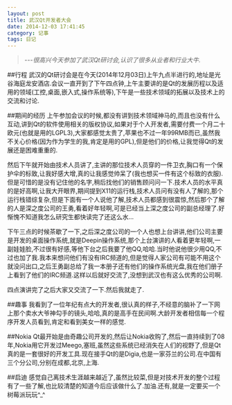 ```yaml
---
layout: post
title: 武汉Qt开发者大会
date: 2014-12-03 17:41:45
category: 记事
tags: 日记
---
```

>*---很高兴今天参加了武汉Qt研讨会,认识了很多从业者和行业大牛.*

##行程
武汉的Qt研讨会是在今天(2014年12月03日)上午九点半进行的,地址是光谷海庭龙安酒店.会议一直开到了下午四点钟,上午主要讲的是Qt的发展历程以及适用的领域(工控,桌面,嵌入式,操作系统等),下午是一些技术领域的拓展以及技术上的交流和讨论.

##期间的经历
上午参加会议的时候,都没有讲到技术领域神马的,而且也没有什么互动,讲到Qt的软件使用相关的版权协议,如果对于个人开发者,需要付费一个月二十欧元(也就是用的LGPL3),大家都感觉太贵了,苹果也不过一年99RMB而已,虽然我不关心价格(因为作为学生的我,肯定是用的GPL),但是他们的价格,让我觉得Qt的发展还是困难重重的.

然后下午就开始由技术人员讲了,主讲的那位技术人员穿的一件卫衣,胸口有一个保护伞的标致,让我好感大增,真的让我感觉帅呆了(我也想买一件有这个标致的衣服).但是可惜的是没有记住他的名字,稍后找他们的销售顾问问一下.技术人员的水平真的是好高啊,让我大开眼界,期间提到X11的运行栈,技术人员问有没有人了解的,那个运行栈错综复杂,但是下面有一个人说他了解,技术人员都感到很震惊,然后那个了解的人是深之度公司的王勇,看着好年轻啊,可是已经当上深之度公司的副总经理了.好惭愧不知道我怎么研究生都快读完了还这么水...

下午三点的时候茶歇了一下,之后深之度公司的一个人也想上台讲讲,他们公司主要是开发的桌面操作系统,就是Deepin操作系统,那个上台演讲的人看着更年轻啊,一副娃娃脸,不过很有好感,等他下台之后我要了他QQ,哈哈.当时他说他很少用QQ,不过也加了我.我本来想问他们有没有IRC频道的,但是觉得人家公司有可能不用这个就没问出口,之后王勇副总给了我一本册子还有他们的操作系统光盘,我在他们册子上看到了他们的IRC频道.这样以后就好交流了,没想到武汉也有这么优秀的公司啊.

四点演讲完了之后大家又交流了一下.然后我就走了. 

##趣事
我看到了一位年纪有点大的开发者,很认真的样子,不经意的脑补了一下网上那个卖水大爷神勾手的镜头,哈哈,真的是高手在民间啊.大龄开发者相信每一个程序开发人员看到,肯定和看到美女一样的感觉.

##Nokia
Qt最开始是由奇趣公司开发的,然后让Nokia收购了,然后一直持续到了08年,Nokia用它开发过Meego,塞班,虽然这些系统已经消失在人们的视野了,但是Qt真的是一套很好的开发工具.现在接手Qt的是Digia,也是一家芬兰的公司.在中国有三个分公司,分别在成都,北京,上海.

##启迪
感觉自己离技术生涯越来越近了,虽然比较菜,但是对技术开发的整个过程有了一些了解,也比较清楚的知道今后应该做什么了.加油.还有,就是一定要买一个树莓派玩玩^_^




